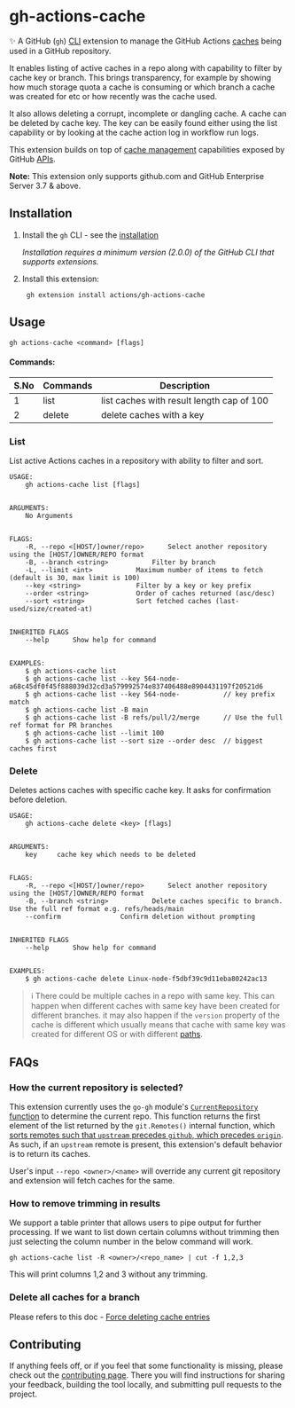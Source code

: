 # gh-actions-cache

✨ A GitHub (`gh`) [CLI](https://cli.github.com/) extension to manage the GitHub Actions [caches](https://docs.github.com/en/actions/using-workflows/caching-dependencies-to-speed-up-workflows) being used in a GitHub repository. 

It enables listing of active caches in a repo along with capability to filter by cache key or branch. This brings transparency, for example by showing how much storage quota a cache is consuming or which branch a cache was created for etc or how recently was the cache used.

It also allows deleting a corrupt, incomplete or dangling cache. A cache can be deleted by cache key. The key can be easily found either using the list capability or by looking at the cache action log in workflow run logs.

This extension builds on top of [cache management](https://docs.github.com/en/actions/using-workflows/caching-dependencies-to-speed-up-workflows#managing-caches) capabilities exposed by GitHub [APIs](https://docs.github.com/en/rest/actions/cache).

**Note:** This extension only supports github.com and GitHub Enterprise Server 3.7 & above.

## Installation

1. Install the `gh` CLI - see the [installation](https://github.com/cli/cli#installation)
   
   _Installation requires a minimum version (2.0.0) of the GitHub CLI that supports extensions._

2. Install this extension:

        gh extension install actions/gh-actions-cache

## Usage

    gh actions-cache <command> [flags]

#### Commands:

S.No  | Commands | Description
------------- | ------------- | -------------
1  | list | list caches with result length cap of 100
2  | delete | delete caches with a key

### List

List active Actions caches in a repository with ability to filter and sort.

``` 
USAGE:
	gh actions-cache list [flags]


ARGUMENTS:
	No Arguments


FLAGS:
	-R, --repo <[HOST/]owner/repo>		Select another repository using the [HOST/]OWNER/REPO format
	-B, --branch <string>			Filter by branch
	-L, --limit <int>			Maximum number of items to fetch (default is 30, max limit is 100)
	--key <string>				Filter by a key or key prefix
	--order <string>			Order of caches returned (asc/desc)
	--sort <string>				Sort fetched caches (last-used/size/created-at)


INHERITED FLAGS
	--help		Show help for command


EXAMPLES:
	$ gh actions-cache list
	$ gh actions-cache list --key 564-node-a68c45df0f45f888039d32cd3a579992574e837406488e8904431197f20521d6
	$ gh actions-cache list --key 564-node-           // key prefix match
	$ gh actions-cache list -B main
	$ gh actions-cache list -B refs/pull/2/merge      // Use the full ref format for PR branches
	$ gh actions-cache list --limit 100
	$ gh actions-cache list --sort size --order desc  // biggest caches first
```

### Delete 

Deletes actions caches with specific cache key. It asks for confirmation before deletion.

```
USAGE:
	gh actions-cache delete <key> [flags]


ARGUMENTS:
	key		cache key which needs to be deleted

	
FLAGS:
	-R, --repo <[HOST/]owner/repo>		Select another repository using the [HOST/]OWNER/REPO format
	-B, --branch <string>			Delete caches specific to branch. Use the full ref format e.g. refs/heads/main
	--confirm				Confirm deletion without prompting


INHERITED FLAGS
	--help		Show help for command
        

EXAMPLES:
	$ gh actions-cache delete Linux-node-f5dbf39c9d11eba80242ac13
```


> ℹ️ There could be multiple caches in a repo with same key. This can happen when different caches with same key have been created for different branches. it may also happen if the `version` property of the cache is different which usually means that cache with same key was created for different OS or with different [paths](https://github.com/actions/cache#inputs).

## FAQs

### How the current repository is selected?

This extension currently uses the `go-gh` module's [`CurrentRepository` function](https://github.com/actions/gh-actions-cache/blob/d3293b69e1c5bc17686d815ab2c64618618c95df/internal/utils.go#L26) to determine the current repo. This function returns the first element of the list returned by the `git.Remotes()` internal function, which [sorts remotes such that `upstream` precedes `github`, which precedes `origin`](https://github.com/cli/go-gh/blob/c2fc965daac88a8a38dd8af02f236095b5dd48f1/internal/git/remote.go#L30). As such, if an `upstream` remote is present, this extension's default behavior is to return its caches. 

User's input `--repo <owner>/<name>` will override any current git repository and extension will fetch caches for the same.

### How to remove trimming in results

We support a table printer that allows users to pipe output for further processing. If we want to list down certain columns without trimming then just selecting the column number in the below command will work.

`gh actions-cache list -R <owner>/<repo_name> | cut -f 1,2,3`

This will print columns 1,2 and 3 without any trimming.

### Delete all caches for a branch

Please refers to this doc - [Force deleting cache entries](https://docs.github.com/en/actions/using-workflows/caching-dependencies-to-speed-up-workflows#force-deleting-cache-entries)

## Contributing
If anything feels off, or if you feel that some functionality is missing, please check out the [contributing page](CONTRIBUTING.md). There you will find instructions for sharing your feedback, building the tool locally, and submitting pull requests to the project.
